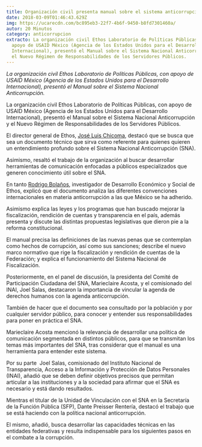 ```yaml
---
title: Organización civil presenta manual sobre el sistema anticorrupción
date: 2018-03-09T01:46:43.629Z
img: https://ucarecdn.com/bc895eb3-22f7-4b6f-9450-b8fd7301460a/
autor: 20 Minutos
category: anticorrupcion
extracto: La organización civil Ethos Laboratorio de Políticas Públicas, con
  apoyo de USAID México (Agencia de los Estados Unidos para el Desarrollo
  Internacional), presentó el Manual sobre el Sistema Nacional Anticorrupción y
  el Nuevo Régimen de Responsabilidades de los Servidores Públicos.
---
```

*La organización civil Ethos Laboratorio de Políticas Públicas, con apoyo de USAID México (Agencia de los Estados Unidos para el Desarrollo Internacional), presentó el Manual sobre el Sistema Nacional Anticorrupción.*

La organización civil Ethos Laboratorio de Políticas Públicas, con apoyo de USAID México (Agencia de los Estados Unidos para el Desarrollo Internacional), presentó el Manual sobre el Sistema Nacional Anticorrupción y el Nuevo Régimen de Responsabilidades de los Servidores Públicos.

El director general de Ethos, [José Luis Chicoma](https://twitter.com/joseluischicoma), destacó que se busca que sea un documento técnico que sirva como referente para quienes quieren un entendimiento profundo sobre el Sistema Nacional Anticorrupción (SNA).

Asimismo, resaltó el trabajo de la organización al buscar desarrollar herramientas de comunicación enfocadas a públicos especializados que generen conocimiento útil sobre el SNA.

En tanto [Rodrigo Bolaños](https://www.ethos.org.mx/es/nosotros/equipo/rodrigo-bolanos/), investigador de Desarrollo Económico y Social de Ethos, explicó que el documento analiza las diferentes convenciones internacionales en materia anticorrupción a las que México se ha adherido.

Asimismo explica las leyes y los programas que han buscado mejorar la fiscalización, rendición de cuentas y transparencia en el país, además presenta y discute las distintas propuestas legislativas que dieron pie a la reforma constitucional.

El manual precisa las definiciones de las nuevas penas que se contemplan como hechos de corrupción, así como sus sanciones; describe el nuevo marco normativo que rige la fiscalización y rendición de cuentas de la Federación; y explica el funcionamiento del Sistema Nacional de Fiscalización.

Posteriormente, en el panel de discusión, la presidenta del Comité de Participación Ciudadana del SNA, Marieclaire Acosta, y el comisionado del INAI, Joel Salas, destacaron la importancia de vincular la agenda de derechos humanos con la agenda anticorrupción.

También de hacer que el documento sea consultado por la población y por cualquier servidor público, para conocer y entender sus responsabilidades para poner en práctica el SNA.

Marieclaire Acosta mencionó la relevancia de desarrollar una política de comunicación segmentada en distintos públicos, para que se transmitan los temas más importantes del SNA, tras considerar que el manual es una herramienta para entender este sistema.

Por su parte  Joel Salas, comisionado del Instituto Nacional de Transparencia, Acceso a la Información y Protección de Datos Personales (INAI), añadió que se deben definir objetivos precisos que permitan articular a las instituciones y a la sociedad para afirmar que el SNA es necesario y está dando resultados.

Mientras el titular de la Unidad de Vinculación con el SNA en la Secretaría de la Función Pública (SFP), Dante Preisser Rentería, destacó el trabajo que se está haciendo con la política nacional anticorrupción.

El mismo, añadió, busca desarrollar las capacidades técnicas en las entidades federativas y resulta indispensable para los siguientes pasos en el combate a la corrupción.